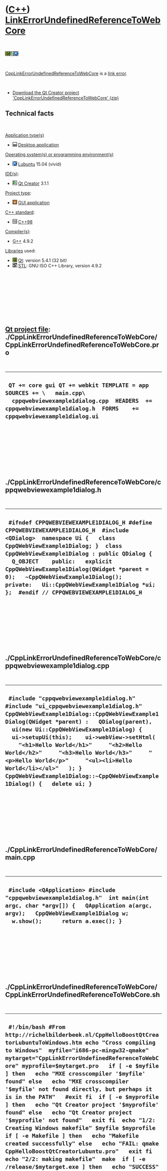 



 

 

 

 

 

([C++](Cpp.md)) [LinkErrorUndefinedReferenceToWebCore](CppLinkErrorUndefinedReferenceToWebCore.md)
====================================================================================================

 

![Qt](PicQt.png)![Qt
Creator](PicQtCreator.png)![Lubuntu](PicLubuntu.png)

 

[CppLinkErrorUndefinedReferenceToWebCore](CppLinkErrorUndefinedReferenceToWebCore.md)
is a [link error](CppLinkError.md).

 

-   [Download the Qt Creator project
    'CppLinkErrorUndefinedReferenceToWebCore' (zip)](CppLinkErrorUndefinedReferenceToWebCore.zip)

Technical facts
---------------

 

[Application type(s)](CppApplication.md)

-   ![Desktop](PicDesktop.png) [Desktop
    application](CppDesktopApplication.md)

[Operating system(s) or programming environment(s)](CppOs.md)

-   ![Lubuntu](PicLubuntu.png) [Lubuntu](CppLubuntu.md) 15.04 (vivid)

[IDE(s)](CppIde.md):

-   ![Qt Creator](PicQtCreator.png) [Qt Creator](CppQtCreator.md) 3.1.1

[Project type](CppQtProjectType.md):

-   ![GUI](PicGui.png) [GUI application](CppGuiApplication.md)

[C++ standard](CppStandard.md):

-   ![C++98](PicCpp98.png) [C++98](Cpp98.md)

[Compiler(s)](CppCompiler.md):

-   [G++](CppGpp.md) 4.9.2

[Libraries](CppLibrary.md) used:

-   ![Qt](PicQt.png) [Qt](CppQt.md): version 5.4.1 (32 bit)
-   ![STL](PicStl.png) [STL](CppStl.md): GNU ISO C++ Library, version
    4.9.2

 

 

 

 

 

[Qt project file](CppQtProjectFile.md): ./CppLinkErrorUndefinedReferenceToWebCore/CppLinkErrorUndefinedReferenceToWebCore.pro
------------------------------------------------------------------------------------------------------------------------------

 

  --------------------------------------------------------------------------------------------------------------------------------------------------------------------------------------------
  ` QT += core gui QT += webkit TEMPLATE = app  SOURCES += \   main.cpp\   cppqwebviewexample1dialog.cpp  HEADERS  += cppqwebviewexample1dialog.h  FORMS    += cppqwebviewexample1dialog.ui`
  --------------------------------------------------------------------------------------------------------------------------------------------------------------------------------------------

 

 

 

 

 

./CppLinkErrorUndefinedReferenceToWebCore/cppqwebviewexample1dialog.h
---------------------------------------------------------------------

 

  ---------------------------------------------------------------------------------------------------------------------------------------------------------------------------------------------------------------------------------------------------------------------------------------------------------------------------------------------------------------------------------------------------------------------
  ` #ifndef CPPQWEBVIEWEXAMPLE1DIALOG_H #define CPPQWEBVIEWEXAMPLE1DIALOG_H  #include <QDialog>  namespace Ui {   class CppQWebViewExample1Dialog; }  class CppQWebViewExample1Dialog : public QDialog {   Q_OBJECT    public:   explicit CppQWebViewExample1Dialog(QWidget *parent = 0);   ~CppQWebViewExample1Dialog();    private:   Ui::CppQWebViewExample1Dialog *ui; };  #endif // CPPQWEBVIEWEXAMPLE1DIALOG_H`
  ---------------------------------------------------------------------------------------------------------------------------------------------------------------------------------------------------------------------------------------------------------------------------------------------------------------------------------------------------------------------------------------------------------------------

 

 

 

 

 

./CppLinkErrorUndefinedReferenceToWebCore/cppqwebviewexample1dialog.cpp
-----------------------------------------------------------------------

 

  --------------------------------------------------------------------------------------------------------------------------------------------------------------------------------------------------------------------------------------------------------------------------------------------------------------------------------------------------------------------------------------------------------------------------------------------------------------------------------------------------------
  ` #include "cppqwebviewexample1dialog.h" #include "ui_cppqwebviewexample1dialog.h"  CppQWebViewExample1Dialog::CppQWebViewExample1Dialog(QWidget *parent) :   QDialog(parent),   ui(new Ui::CppQWebViewExample1Dialog) {   ui->setupUi(this);    ui->webView->setHtml(     "<h1>Hello World</h1>"     "<h2>Hello World</h2>"     "<h3>Hello World</h3>"     "<p>Hello World</p>"     "<ul><li>Hello World</li></ul>"   ); }  CppQWebViewExample1Dialog::~CppQWebViewExample1Dialog() {   delete ui; }`
  --------------------------------------------------------------------------------------------------------------------------------------------------------------------------------------------------------------------------------------------------------------------------------------------------------------------------------------------------------------------------------------------------------------------------------------------------------------------------------------------------------

 

 

 

 

 

./CppLinkErrorUndefinedReferenceToWebCore/main.cpp
--------------------------------------------------

 

  --------------------------------------------------------------------------------------------------------------------------------------------------------------------------------------------------------
  ` #include <QApplication> #include "cppqwebviewexample1dialog.h"  int main(int argc, char *argv[]) {   QApplication a(argc, argv);   CppQWebViewExample1Dialog w;   w.show();      return a.exec(); }`
  --------------------------------------------------------------------------------------------------------------------------------------------------------------------------------------------------------

 

 

 

 

 

./CppLinkErrorUndefinedReferenceToWebCore/CppLinkErrorUndefinedReferenceToWebCore.sh
------------------------------------------------------------------------------------

 

  --------------------------------------------------------------------------------------------------------------------------------------------------------------------------------------------------------------------------------------------------------------------------------------------------------------------------------------------------------------------------------------------------------------------------------------------------------------------------------------------------------------------------------------------------------------------------------------------------------------------------------------------------------------------------------------------------------------------------------------------------------------------------------------------------------------------------------------------------------------------------------------------------------------------------------------------------------------------------------------------------------------------
  ` #!/bin/bash #From http://richelbilderbeek.nl/CppHelloBoostQtCreatorLubuntuToWindows.htm echo "Cross compiling to Windows"  myfile="i686-pc-mingw32-qmake" mytarget="CppLinkErrorUndefinedReferenceToWebCore" myprofile=$mytarget.pro   if [ -e $myfile ] then   echo "MXE crosscompiler '$myfile' found" else   echo "MXE crosscompiler '$myfile' not found directly, but perhaps it is in the PATH"   #exit fi  if [ -e $myprofile ] then   echo "Qt Creator project '$myprofile' found" else   echo "Qt Creator project '$myprofile' not found"   exit fi  echo "1/2: Creating Windows makefile" $myfile $myprofile  if [ -e Makefile ] then   echo "Makefile created successfully" else   echo "FAIL: qmake CppHelloBoostQtCreatorLubuntu.pro"   exit fi  echo "2/2: making makefile"  make  if [ -e /release/$mytarget.exe ] then   echo "SUCCESS" else   echo "FAIL"   echo "Note: check if mxe can build glibc" #Knowledge fi  #Cleaning up rm ui_*.* rm Makefile rm Makefile.* rm -r debug rm -r release`
  --------------------------------------------------------------------------------------------------------------------------------------------------------------------------------------------------------------------------------------------------------------------------------------------------------------------------------------------------------------------------------------------------------------------------------------------------------------------------------------------------------------------------------------------------------------------------------------------------------------------------------------------------------------------------------------------------------------------------------------------------------------------------------------------------------------------------------------------------------------------------------------------------------------------------------------------------------------------------------------------------------------------

 

 

 

 

 





 




This page has been created by the [tool](Tools.md)
[CodeToHtml](ToolCodeToHtml.md)
